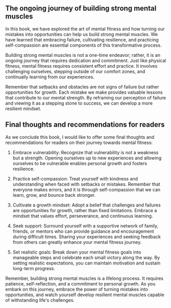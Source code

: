 
The ongoing journey of building strong mental muscles
-----------------------------------------------------

In this book, we have explored the art of mental fitness and how turning our mistakes into opportunities can help us build strong mental muscles. We have learned that embracing failure, cultivating resilience, and practicing self-compassion are essential components of this transformative process.

Building strong mental muscles is not a one-time endeavor; rather, it is an ongoing journey that requires dedication and commitment. Just like physical fitness, mental fitness requires consistent effort and practice. It involves challenging ourselves, stepping outside of our comfort zones, and continually learning from our experiences.

Remember that setbacks and obstacles are not signs of failure but rather opportunities for growth. Each mistake we make provides valuable lessons that contribute to our mental strength. By reframing our perception of failure and viewing it as a stepping stone to success, we can develop a more resilient mindset.

Final thoughts and recommendations for readers
----------------------------------------------

As we conclude this book, I would like to offer some final thoughts and recommendations for readers on their journey towards mental fitness:

1. Embrace vulnerability: Recognize that vulnerability is not a weakness but a strength. Opening ourselves up to new experiences and allowing ourselves to be vulnerable enables personal growth and fosters resilience.

2. Practice self-compassion: Treat yourself with kindness and understanding when faced with setbacks or mistakes. Remember that everyone makes errors, and it is through self-compassion that we can learn, grow, and bounce back stronger.

3. Cultivate a growth mindset: Adopt a belief that challenges and failures are opportunities for growth, rather than fixed limitations. Embrace a mindset that values effort, perseverance, and continuous learning.

4. Seek support: Surround yourself with a supportive network of family, friends, or mentors who can provide guidance and encouragement during difficult times. Sharing your experiences and seeking feedback from others can greatly enhance your mental fitness journey.

5. Set realistic goals: Break down your mental fitness goals into manageable steps and celebrate each small victory along the way. By setting realistic expectations, you can maintain motivation and sustain long-term progress.

Remember, building strong mental muscles is a lifelong process. It requires patience, self-reflection, and a commitment to personal growth. As you embark on this journey, embrace the power of turning mistakes into opportunities, and watch yourself develop resilient mental muscles capable of withstanding life's challenges.